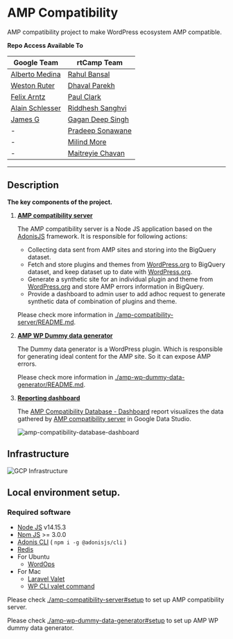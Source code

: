 # AMP Compatibility

AMP compatibility project to make WordPress ecosystem AMP compatible.

**Repo Access Available To**

| Google Team | rtCamp Team |
| ------- | ------- |
| [Alberto Medina] | [Rahul Bansal] |
| [Weston Ruter] | [Dhaval Parekh] |
| [Felix Arntz] | [Paul Clark] |
| [Alain Schlesser] | [Riddhesh Sanghvi] |
| [James G] | [Gagan Deep Singh] |
| - | [Pradeep Sonawane] |
| - | [Milind More] |
| - | [Maitreyie Chavan] |

---

## Description

**The key components of the project.**

1.  **[AMP compatibility server]** 

    The AMP compatibility server is a Node JS application based on the [AdonisJS] framework. It is responsible for following actions:

    - Collecting data sent from AMP sites and storing into the BigQuery dataset.
    - Fetch and store plugins and themes from [WordPress.org] to BigQuery dataset, and keep dataset up to date with [WordPress.org].
    - Generate a synthetic site for an individual plugin and theme from [WordPress.org] and store AMP errors information in BigQuery.
    - Provide a dashboard to admin user to add adhoc request to generate synthetic data of combination of plugins and theme.

    Please check more information in [./amp-compatibility-server/README.md](./amp-compatibility-server/README.md).


2.  **[AMP WP Dummy data generator]** 

    The Dummy data generator is a WordPress plugin. Which is responsible for generating ideal content for the AMP site. So it can expose AMP errors.

    Please check more information in [./amp-wp-dummy-data-generator/README.md](./amp-wp-dummy-data-generator/README.md).


3.  **[Reporting dashboard]**

    The [AMP Compatibility Database - Dashboard] report visualizes the data gathered
    by [AMP compatibility server] in Google Data Studio.

    ![amp-compatibility-database-dashboard](https://user-images.githubusercontent.com/1535505/107017683-70958f00-67c5-11eb-9294-4202118c982b.jpg)


## Infrastructure

![GCP Infrastructure](https://user-images.githubusercontent.com/8168027/108815329-47a13680-75da-11eb-8e29-8e4432413e1f.jpg)


## Local environment setup.

### Required software
- [Node JS](https://nodejs.org/) v14.15.3
- [Npm JS](https://www.npmjs.com/) >= 3.0.0
- [Adonis CLI](https://adonisjs.com/docs/4.1/about) ( `npm i -g @adonisjs/cli` )
- [Redis](https://redis.io/)
- For Ubuntu
    - [WordOps](https://wordops.net/)
- For Mac
    - [Laravel Valet](https://laravel.com/docs/8.x/valet)
    - [WP CLI valet command](https://github.com/aaemnnosttv/wp-cli-valet-command#installing) 

Please check [./amp-compatibility-server#setup](./amp-compatibility-server#setup) to set up AMP compatibility server.

Please check [./amp-wp-dummy-data-generator#setup](./amp-wp-dummy-data-generator#setup) to set up AMP WP dummy data generator.

[AMP compatibility server]: ./amp-compatibility-server/README.md
[AMP WP Dummy data generator]: ./amp-wp-dummy-data-generator/README.md
[Google]: https://profiles.wordpress.org/google
[rtCamp]: https://github.com/rtCamp/
[Alberto Medina]: https://github.com/amedina
[Rahul Bansal]: https://github.com/rahul286
[Weston Ruter]: https://github.com/westonruter
[Felix Arntz]: https://github.com/felixarntz
[Alain Schlesser]: https://github.com/schlessera
[James G]: https://github.com/jamesozzie
[Paul Clark]: https://github.com/pdclark
[Riddhesh Sanghvi]: https://github.com/mrrobot47
[Gagan Deep Singh]: https://github.com/gagan0123
[Dhaval Parekh]: https://github.com/dhaval-parekh
[Maitreyie Chavan]: https://github.com/maitreyie-chavan
[Milind More]: https://github.com/milindmore22
[Pradeep Sonawane]: https://github.com/pradeep910
[AdonisJS]: https://adonisjs.com/docs/4.1/about
[WordPress.org]: https://wordpress.org/
[Reporting dashboard]: https://datastudio.google.com/reporting/33e24fa4-a3e3-49ff-b2e1-8ba235a7424f/page/eCjyB
[AMP Compatibility Database - Dashboard]: https://datastudio.google.com/reporting/33e24fa4-a3e3-49ff-b2e1-8ba235a7424f/page/eCjyB
